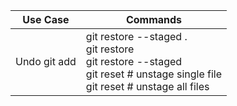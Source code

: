 |Use Case|Commands|
|--|--|
|Undo git add| git restore --staged . <br> git restore <br> git restore --staged <filename> <br> git reset <filename>       # unstage single file <br> git reset                  # unstage all files |